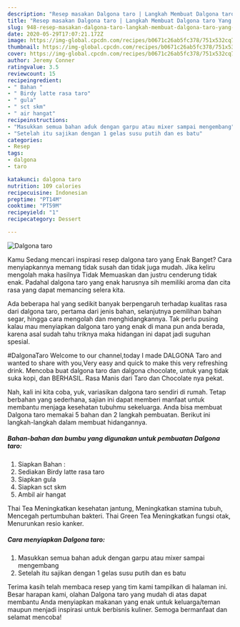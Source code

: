 ```yaml
---
description: "Resep masakan Dalgona taro | Langkah Membuat Dalgona taro Yang Enak Dan Lezat"
title: "Resep masakan Dalgona taro | Langkah Membuat Dalgona taro Yang Enak Dan Lezat"
slug: 948-resep-masakan-dalgona-taro-langkah-membuat-dalgona-taro-yang-enak-dan-lezat
date: 2020-05-29T17:07:21.172Z
image: https://img-global.cpcdn.com/recipes/b0671c26ab5fc378/751x532cq70/dalgona-taro-foto-resep-utama.jpg
thumbnail: https://img-global.cpcdn.com/recipes/b0671c26ab5fc378/751x532cq70/dalgona-taro-foto-resep-utama.jpg
cover: https://img-global.cpcdn.com/recipes/b0671c26ab5fc378/751x532cq70/dalgona-taro-foto-resep-utama.jpg
author: Jeremy Conner
ratingvalue: 3.5
reviewcount: 15
recipeingredient:
- " Bahan "
- " Birdy latte rasa taro"
- " gula"
- " sct skm"
- " air hangat"
recipeinstructions:
- "Masukkan semua bahan aduk dengan garpu atau mixer sampai mengembang"
- "Setelah itu sajikan dengan 1 gelas susu putih dan es batu"
categories:
- Resep
tags:
- dalgona
- taro

katakunci: dalgona taro 
nutrition: 109 calories
recipecuisine: Indonesian
preptime: "PT14M"
cooktime: "PT59M"
recipeyield: "1"
recipecategory: Dessert

---
```



![Dalgona taro](https://img-global.cpcdn.com/recipes/b0671c26ab5fc378/751x532cq70/dalgona-taro-foto-resep-utama.jpg)

Kamu Sedang mencari inspirasi resep dalgona taro yang Enak Banget? Cara menyiapkannya memang tidak susah dan tidak juga mudah. Jika keliru mengolah maka hasilnya Tidak Memuaskan dan justru cenderung tidak enak. Padahal dalgona taro yang enak harusnya sih memiliki aroma dan cita rasa yang dapat memancing selera kita.

Ada beberapa hal yang sedikit banyak berpengaruh terhadap kualitas rasa dari dalgona taro, pertama dari jenis bahan, selanjutnya pemilihan bahan segar, hingga cara mengolah dan menghidangkannya. Tak perlu pusing kalau mau menyiapkan dalgona taro yang enak di mana pun anda berada, karena asal sudah tahu triknya maka hidangan ini dapat jadi suguhan spesial.

#DalgonaTaro Welcome to our channel,today I made DALGONA Taro and wanted to share with you,Very easy and quick to make this very refreshing drink. Mencoba buat dalgona taro dan dalgona chocolate, untuk yang tidak suka kopi, dan BERHASIL. Rasa Manis dari Taro dan Chocolate nya pekat.


Nah, kali ini kita coba, yuk, variasikan dalgona taro sendiri di rumah. Tetap berbahan yang sederhana, sajian ini dapat memberi manfaat untuk membantu menjaga kesehatan tubuhmu sekeluarga. Anda bisa membuat Dalgona taro memakai 5 bahan dan 2 langkah pembuatan. Berikut ini langkah-langkah dalam membuat hidangannya.

<!--inarticleads1-->

##### Bahan-bahan dan bumbu yang digunakan untuk pembuatan Dalgona taro:

1. Siapkan  Bahan :
1. Sediakan  Birdy latte rasa taro
1. Siapkan  gula
1. Siapkan  sct skm
1. Ambil  air hangat


Thai Tea Meningkatkan kesehatan jantung, Meningkatkan stamina tubuh, Mencegah pertumbuhan bakteri. Thai Green Tea Meningkatkan fungsi otak, Menurunkan resio kanker. 

<!--inarticleads2-->

##### Cara menyiapkan Dalgona taro:

1. Masukkan semua bahan aduk dengan garpu atau mixer sampai mengembang
1. Setelah itu sajikan dengan 1 gelas susu putih dan es batu




Terima kasih telah membaca resep yang tim kami tampilkan di halaman ini. Besar harapan kami, olahan Dalgona taro yang mudah di atas dapat membantu Anda menyiapkan makanan yang enak untuk keluarga/teman maupun menjadi inspirasi untuk berbisnis kuliner. Semoga bermanfaat dan selamat mencoba!
